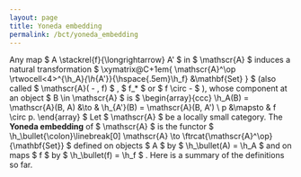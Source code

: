```yaml
---
layout: page
title: Yoneda embedding
permalink: /bct/yoneda_embedding
---
```

Any map $ A \stackrel{f}{\longrightarrow} A' $ in $ \mathscr{A} $ induces a natural transformation $ \xymatrix@C+1em{ \mathscr{A}^\op \rtwocell<4>^{\h_A}_{\h_{A'}}{\hspace{.5em}\h_f} &\mathbf{Set} } $ (also called $ \mathscr{A}( - , f) $ , $ f_* $ or $ f \circ - $ ), whose component at an object $ B \in \mathscr{A} $ is $ \begin{array}{ccc} \h_A(B) = \mathscr{A}(B, A) &\to & \h_{A'}(B) = \mathscr{A}(B, A') \ p &\mapsto & f \circ p. \end{array} $ Let $ \mathscr{A} $ be a locally small category. The **Yoneda embedding** of $ \mathscr{A} $ is the functor $ \h_\bullet{\colon}\linebreak[0] \mathscr{A} \to \ftrcat{\mathscr{A}^\op}{\mathbf{Set}} $ defined on objects $ A $ by $ \h_\bullet(A) = \h_A $ and on maps $ f $ by $ \h_\bullet(f) = \h_f $ . Here is a summary of the definitions so far.
